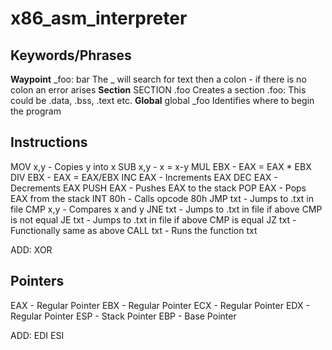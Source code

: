 # x86_asm_interpreter
## Keywords/Phrases
**Waypoint**
_foo:
    bar
The _ will search for text then a colon - if there is no colon an error arises
**Section**
SECTION .foo
Creates a section .foo: This could be .data, .bss, .text etc.
**Global**
global _foo
Identifies where to begin the program
## Instructions
MOV  x,y - Copies y into x
SUB  x,y - x = x-y
MUL  EBX - EAX = EAX * EBX
DIV  EBX - EAX = EAX/EBX
INC  EAX - Increments EAX
DEC  EAX - Decrements EAX
PUSH EAX - Pushes EAX to the stack
POP  EAX - Pops EAX from the stack
INT  80h - Calls opcode 80h
JMP  txt - Jumps to .txt in file
CMP  x,y - Compares x and y
JNE  txt - Jumps to .txt in file if above CMP is not equal
JE   txt - Jumps to .txt in file if above CMP is equal
JZ   txt - Functionally same as above
CALL txt - Runs the function txt

ADD:
XOR

## Pointers
EAX  - Regular Pointer
EBX  - Regular Pointer
ECX  - Regular Pointer
EDX  - Regular Pointer
ESP  - Stack Pointer
EBP  - Base Pointer

ADD:
EDI
ESI

